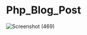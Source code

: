 # Php_Blog_Post
![Screenshot (469)](https://github.com/user-attachments/assets/8b422d51-d2c0-43f2-8343-e2d9e6c0dee5)
